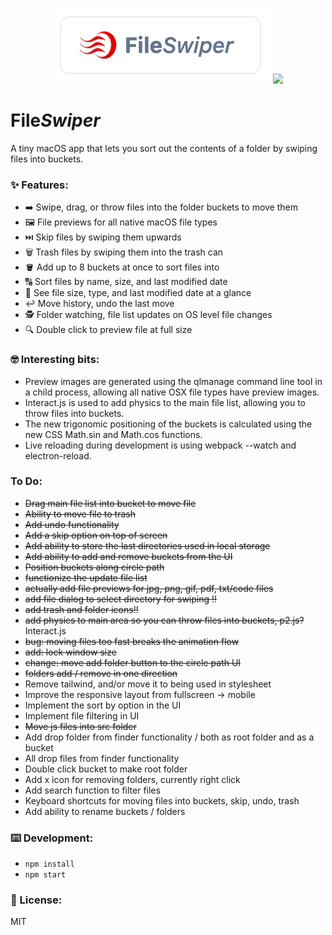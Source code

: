 <p align="center">
    <img src="https://raw.githubusercontent.com/jamesdelaneyie/fileswiper/master/dist/assets/fileswiper-logo.png">
    <img src="https://raw.githubusercontent.com/jamesdelaneyie/fileswiper/master/progress-gifs/fileswiper-progress-4.gif">
</p>

# File*Swiper*

A tiny macOS app that lets you sort out the contents of a folder by swiping files into buckets.


### ✨ Features:
- ➡️ Swipe, drag, or throw files into the folder buckets to move them
- 🖼️ File previews for all native macOS file types
- ⏭️ Skip files by swiping them upwards
- 🗑️ Trash files by swiping them into the trash can
- 🪣 Add up to 8 buckets at once to sort files into
- 🔠 Sort files by name, size, and last modified date
- 🔬 See file size, type, and last modified date at a glance
- ↩️ Move history, undo the last move
- 🕵️ Folder watching, file list updates on OS level file changes
- 🔍 Double click to preview file at full size


### 🤓 Interesting bits: 

- Preview images are generated using the qlmanage command line tool in a child process, allowing all native OSX file types have preview images.
- Interact.js is used to add physics to the main file list, allowing you to throw files into buckets.
- The new trigonomic positioning of the buckets is calculated using the new CSS Math.sin and Math.cos functions.
- Live reloading during development is using webpack --watch and electron-reload.


### To Do:
- ~~Drag main file list into bucket to move file~~
- ~~Ability to move file to trash~~
- ~~Add undo functionality~~
- ~~Add a skip option on top of screen~~
- ~~Add ability to store the last directories used in local storage~~
- ~~Add ability to add and remove buckets from the UI~~
- ~~Position buckets along circle path~~
- ~~functionize the update file list~~
- ~~actually add file previews for jpg, png, gif, pdf, txt/code files~~
- ~~add file dialog to select directory for swiping !!~~ 
- ~~add trash and folder icons!!~~ 
- ~~add physics to main area so you can throw files into buckets, p2.js?~~ Interact.js
- ~~bug: moving files too fast breaks the animation flow~~
- ~~add: lock window size~~ 
- ~~change: move add folder button to the circle path UI~~
- ~~folders add / remove in one direction~~
- Remove tailwind, and/or move it to being used in stylesheet 
- Improve the responsive layout from fullscreen -> mobile
- Implement the sort by option in the UI
- Implement file filtering in UI
- ~~Move js files into src folder~~
- Add drop folder from finder functionality / both as root folder and as a bucket
- All drop files from finder functionality
- Double click bucket to make root folder
- Add x icon for removing folders, currently right click
- Add search function to filter files
- Keyboard shortcuts for moving files into buckets, skip, undo, trash
- Add ability to rename buckets / folders


### ⌨️ Development:

- `npm install`
- `npm start`

### 📜 License:
MIT